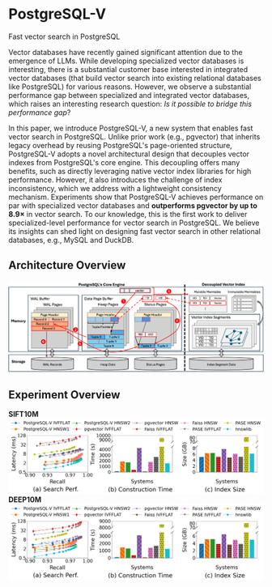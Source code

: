 # PostgreSQL-V
Fast vector search in PostgreSQL

Vector databases have recently gained significant attention due to the emergence of LLMs. While developing specialized vector databases is interesting, there is a substantial customer base interested in integrated vector databases (that build vector search into existing relational databases like PostgreSQL) for various reasons. However, we observe a substantial performance gap between specialized and integrated vector databases, which raises an interesting research question: _Is it possible to bridge this performance gap_?

In this paper, we introduce PostgreSQL-V, a new system that enables fast vector search in PostgreSQL. Unlike prior work (e.g., pgvector) that inherits legacy overhead by reusing PostgreSQL's page-oriented structure, PostgreSQL-V adopts a novel architectural design that decouples vector indexes from PostgreSQL's core engine. This decoupling offers many benefits, such as directly leveraging native vector index libraries for high performance. However, it also introduces the challenge of index inconsistency, which we address with a lightweight consistency mechanism. Experiments show that PostgreSQL-V achieves performance on par with specialized vector databases and **outperforms pgvector by up to 8.9×** in vector search. To our knowledge, this is the first work to deliver specialized-level performance for vector search in PostgreSQL. We believe its insights can shed light on designing fast vector search in other relational databases, e.g., MySQL and DuckDB.

## Architecture Overview
![](figures/CIDR_arch_v10.png)
## Experiment Overview
**SIFT10M**
![](figures/SIFT10M.png)
**DEEP10M**
![](figures/DEEP10M.png)
